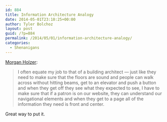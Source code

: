 ```yaml
---
id: 884
title: Information Architecture Analogy
date: 2014-05-01T23:10:25+00:00
author: Tyler Bolchoz
layout: post
guid: /?p=884
permalink: /2014/05/01/information-architecture-analogy/
categories:
  - Shenanigans
---
```

[Morgan Holzer](http://morgan.holzer.usesthis.com/):

> I often equate my job to that of a building architect — just like they need to make sure that the floors are sound and people can walk across without hitting beams, get to an elevator and push a button and when they get off they see what they expected to see, I have to make sure that if a patron is on our website, they can understand our navigational elements and when they get to a page all of the information they need is front and center.

Great way to put it.
